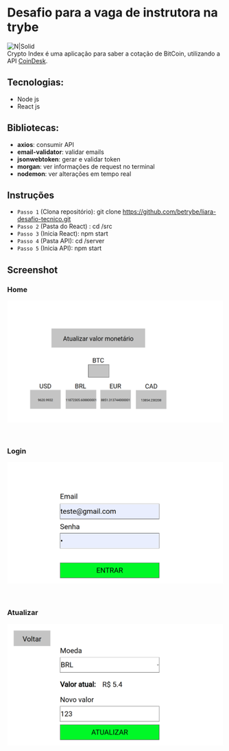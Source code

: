 # Desafio para a vaga de instrutora na trybe
![N|Solid](https://uploads-ssl.webflow.com/5dbd9ce75ad64f24b67f0932/5dbdd9165ad64f5e29811c52_BRAND3.png)
<br/>
Crypto Index é uma aplicação para saber a cotação de BitCoin, utilizando a API  [CoinDesk](https://www.coindesk.com/coindesk-api).
## Tecnologias:
  - Node js
  - React js

## Bibliotecas:
- **axios**: consumir API
- **email-validator**: validar emails
- **jsonwebtoken**: gerar e validar token
- **morgan**: ver informações de request no terminal
- **nodemon**: ver alterações em tempo real
## Instruções
- `Passo 1` (Clona repositório): git clone https://github.com/betrybe/liara-desafio-tecnico.git
- `Passo 2` (Pasta do React) : cd /src
- `Passo 3` (Inicia React): npm start
- `Passo 4` (Pasta API): cd /server
- `Passo 5` (Inicia API): npm start
&nbsp; 
## Screenshot
### Home
![N|Solid](https://github.com/liara987/desafio-trybe/blob/master/screenshot/home.png)

&nbsp; 
### Login
![N|Solid](https://github.com/liara987/desafio-trybe/blob/master/screenshot/login.png)

&nbsp; 
### Atualizar
![N|Solid](https://github.com/liara987/desafio-trybe/blob/master/screenshot/atualizar.png)



